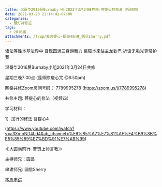 ```yaml
---
title: 温哥华2016届Burnaby小组2021年3月24日共修-菩提心的修法（视频四）
date: 2021-03-23 21:14:41-07:00
categories:
  - 慧灯禅修班
tags:
  - 2016届
attachments: /f/up/发菩提心-视频4串讲_圆信sherry.pdf
---
```

诸法等性本基法界中 自现圆满三身游舞力 离障本来怙主龙钦巴 祈请无垢光尊常护我

温哥华2016届Burnaby小组2021年3月24日共修 

星期三晚7:00点 (莲师除疫心咒 @6:50pm)

网络共修Zoom房间号码： 7789995278 (<https://zoom.us/j/7789995278>)

共修主题: 菩提心的修法（视频四）


学习材料：

1）加行的修法 菩提心4

(<https://www.youtube.com/watch?v=a3XmnND4Ld4&ab_channel=%E6%85%A7%E7%81%AF%E4%B9%8B%E5%85%89%E7%BD%91%E7%AB%99>)


≪大圆满前行∙ 普贤上师言教≫ 　


主持师兄：圆晶

串讲师兄: 圆信Sherry

[本周串讲](/f/up/发菩提心-视频4串讲_圆信sherry.pdf)